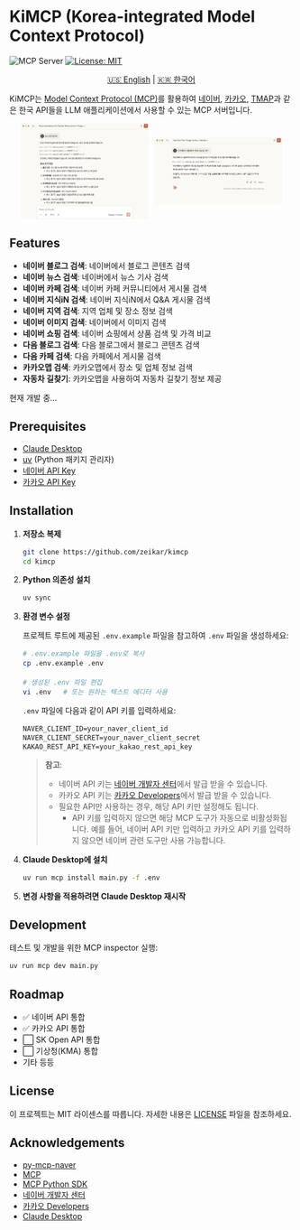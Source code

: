# KiMCP (Korea-integrated Model Context Protocol)

![](https://badge.mcpx.dev?type=server "MCP Server")
[![License: MIT](https://img.shields.io/badge/License-MIT-yellow.svg)](https://opensource.org/licenses/MIT)

<p align="center">
  <a href="README.en.md">🇺🇸 English</a> |
  <a href="README.md">🇰🇷 한국어</a>
</p>

KiMCP는 [Model Context Protocol (MCP)](https://modelcontextprotocol.io/introduction)를 활용하여 [네이버](http://www.naver.com/), [카카오](https://www.kakaocorp.com/), [TMAP](https://www.tmapmobility.com/)과 같은 한국 API들을 LLM 애플리케이션에서 사용할 수 있는 MCP 서버입니다.

<p align="center" style="display: flex; align-items: center; justify-content: center; gap: 10px;">
  <img src="screenshots/screenshot-0.png" alt="스크린샷 1" style="width: 45%; height: auto; object-fit: contain;">
  <img src="screenshots/screenshot-1.png" alt="스크린샷 2" style="width: 45%; height: auto; object-fit: contain;">
</p>

## Features

- **네이버 블로그 검색**: 네이버에서 블로그 콘텐츠 검색
- **네이버 뉴스 검색**: 네이버에서 뉴스 기사 검색
- **네이버 카페 검색**: 네이버 카페 커뮤니티에서 게시물 검색
- **네이버 지식iN 검색**: 네이버 지식iN에서 Q&A 게시물 검색
- **네이버 지역 검색**: 지역 업체 및 장소 정보 검색
- **네이버 이미지 검색**: 네이버에서 이미지 검색
- **네이버 쇼핑 검색**: 네이버 쇼핑에서 상품 검색 및 가격 비교
- **다음 블로그 검색**: 다음 블로그에서 블로그 콘텐츠 검색
- **다음 카페 검색**: 다음 카페에서 게시물 검색
- **카카오맵 검색**: 카카오맵에서 장소 및 업체 정보 검색
- **자동차 길찾기**: 카카오맵을 사용하여 자동차 길찾기 정보 제공

현재 개발 중...

## Prerequisites

- [Claude Desktop](https://claude.ai/download)
- [uv](https://docs.astral.sh/uv/getting-started/installation/) (Python 패키지 관리자)
- [네이버 API Key](https://developers.naver.com/apps/#/register)
- [카카오 API Key](https://developers.kakao.com/console/app)

## Installation

1. **저장소 복제**

   ```bash
   git clone https://github.com/zeikar/kimcp
   cd kimcp
   ```

2. **Python 의존성 설치**

   ```bash
   uv sync
   ```

3. **환경 변수 설정**

   프로젝트 루트에 제공된 `.env.example` 파일을 참고하여 `.env` 파일을 생성하세요:

   ```bash
   # .env.example 파일을 .env로 복사
   cp .env.example .env

   # 생성된 .env 파일 편집
   vi .env   # 또는 원하는 텍스트 에디터 사용
   ```

   `.env` 파일에 다음과 같이 API 키를 입력하세요:

   ```
   NAVER_CLIENT_ID=your_naver_client_id
   NAVER_CLIENT_SECRET=your_naver_client_secret
   KAKAO_REST_API_KEY=your_kakao_rest_api_key
   ```

   > **참고**:
   >
   > - 네이버 API 키는 [네이버 개발자 센터](https://developers.naver.com/apps/#/register)에서 발급 받을 수 있습니다.
   > - 카카오 API 키는 [카카오 Developers](https://developers.kakao.com/console/app)에서 발급 받을 수 있습니다.
   > - 필요한 API만 사용하는 경우, 해당 API 키만 설정해도 됩니다.
   >   - API 키를 입력하지 않으면 해당 MCP 도구가 자동으로 비활성화됩니다. 예를 들어, 네이버 API 키만 입력하고 카카오 API 키를 입력하지 않으면 네이버 관련 도구만 사용 가능합니다.

4. **Claude Desktop에 설치**

   ```bash
   uv run mcp install main.py -f .env
   ```

5. **변경 사항을 적용하려면 Claude Desktop 재시작**

## Development

테스트 및 개발을 위한 MCP inspector 실행:

```bash
uv run mcp dev main.py
```

## Roadmap

- ✅ 네이버 API 통합
- ✅ 카카오 API 통합
- ⬜ SK Open API 통합
- ⬜ 기상청(KMA) 통합
- 기타 등등

## License

이 프로젝트는 MIT 라이센스를 따릅니다. 자세한 내용은 [LICENSE](LICENSE) 파일을 참조하세요.

## Acknowledgements

- [py-mcp-naver](https://github.com/pfldy2850/py-mcp-naver)
- [MCP](https://modelcontextprotocol.io/introduction)
- [MCP Python SDK](https://github.com/modelcontextprotocol/python-sdk)
- [네이버 개발자 센터](https://developers.naver.com/main)
- [카카오 Developers](https://developers.kakao.com/)
- [Claude Desktop](https://claude.ai/download)
